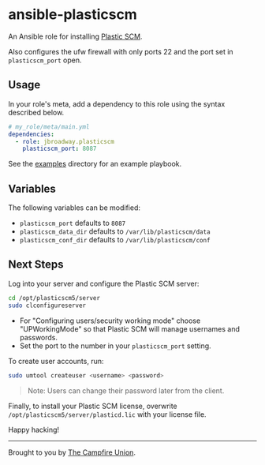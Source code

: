 # ansible-plasticscm

An Ansible role for installing [Plastic SCM](https://www.plasticscm.com/).

Also configures the ufw firewall with only ports 22 and the port set in `plasticscm_port` open.

## Usage

In your role's meta, add a dependency to this role using the syntax described below.

```yaml
# my_role/meta/main.yml
dependencies:
  - role: jbroadway.plasticscm
    plasticscm_port: 8087
```

See the [examples](./examples/) directory for an example playbook.

## Variables

The following variables can be modified:

* `plasticscm_port` defaults to `8087`
* `plasticscm_data_dir` defaults to `/var/lib/plasticscm/data`
* `plasticscm_conf_dir` defaults to `/var/lib/plasticscm/conf`

## Next Steps

Log into your server and configure the Plastic SCM server:

```bash
cd /opt/plasticscm5/server
sudo clconfigureserver
```

* For "Configuring users/security working mode" choose "UPWorkingMode" so that Plastic SCM will manage usernames and passwords.
* Set the port to the number in your `plasticscm_port` setting.

To create user accounts, run:

```bash
sudo umtool createuser <username> <password> 
```

> Note: Users can change their password later from the client.

Finally, to install your Plastic SCM license, overwrite `/opt/plasticscm5/server/plasticd.lic` with your license file.

Happy hacking!

-----

Brought to you by [The Campfire Union](https://www.campfireunion.com/).
